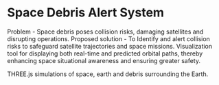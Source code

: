 # Space Debris Alert System

Problem - Space debris poses collision risks, damaging satellites and disrupting operations.
Proposed solution - To Identify and alert collision risks to safeguard satellite trajectories and space missions. Visualization tool for displaying both real-time and predicted orbital paths, thereby enhancing space situational awareness and ensuring greater safety.

THREE.js simulations of space, earth and debris surrounding the Earth.
